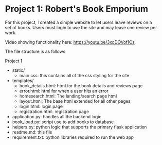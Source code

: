 # Project 1: Robert's Book Emporium

For this project, I created a simple website to let users leave reviews on a set of books. Users must login to use the site and may leave one review per work.

Video showing functionality here: https://youtu.be/3xoDOVof1Cs

The file structure is as follows:

Project 1
* static/
  * main.css: this contains all of the css styling for the site
* templates/
  * book_details.html: html for the book details and reviews page
  * error.html: html for when a user hits an error
  * homesearch.html: The landing/search page html
  * layout.html: The base html extended for all other pages
  * login.html: login page
  * registration.html: registration page
* application.py: handles all the backend logic
* book_load.py: script use to add books to database
* helpers.py: python logic that supports the primary flask application
* readme.md: this file
* requirement.txt: python libraries required to run the web app
